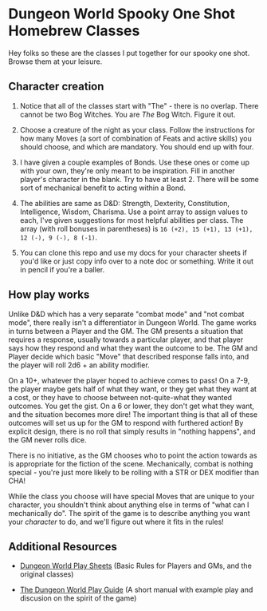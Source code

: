 # Dungeon World Spooky One Shot Homebrew Classes

Hey folks so these are the classes I put together for our spooky one shot. Browse them at your leisure.

## Character creation

1. Notice that all of the classes start with "The" - there is no overlap. There cannot be two Bog Witches. You are _The_ Bog Witch. Figure it out.

2. Choose a creature of the night as your class. Follow the instructions for how many Moves (a sort of combination of Feats and active skills) you should choose, and which are mandatory. You should end up with four.

3. I have given a couple examples of Bonds. Use these ones or come up with your own, they're only meant to be inspiration. Fill in another player's character in the blank. Try to have at least 2. There will be some sort of mechanical benefit to acting within a Bond.

4. The abilities are same as D&D: Strength, Dexterity, Constitution, Intelligence, Wisdom, Charisma. Use a point array to assign values to each, I've given suggestions for most helpful abilities per class. The array (with roll bonuses in parentheses) is `16 (+2), 15 (+1), 13 (+1), 12 (-), 9 (-), 8 (-1)`.

5. You can clone this repo and use my docs for your character sheets if you'd like or just copy info over to a note doc or something. Write it out in pencil if you're a baller.

## How play works

Unlike D&D which has a very separate "combat mode" and "not combat mode", there really isn't a differentiator in Dungeon World. The game works in turns between a Player and the GM. The GM presents a situation that requires a response, usually towards a particular player, and that player says how they respond and what they want the outcome to be. The GM and Player decide which basic "Move" that described response falls into, and the player will roll 2d6 + an ability modifier.

On a 10+, whatever the player hoped to achieve comes to pass! On a 7-9, the player maybe gets half of what they want, or they get what they want at a cost, or they have to choose between not-quite-what they wanted outcomes. You get the gist. On a 6 or lower, they don't get what they want, and the situation becomes more dire! The important thing is that all of these outcomes will set us up for the GM to respond with furthered action! By explicit design, there is no roll that simply results in "nothing happens", and the GM never rolls dice.

There is no initiative, as the GM chooses who to point the action towards as is appropriate for the fiction of the scene. Mechanically, combat is nothing special - you're just more likely to be rolling with a STR or DEX modifier than CHA!

While the class you choose will have special Moves that are unique to your character, you shouldn't think about anything else in terms of "what can I mechanically do". The spirit of the game is to describe anything you want your _character_ to do, and we'll figure out where it fits in the rules!

## Additional Resources

- [Dungeon World Play Sheets](https://drive.google.com/file/d/0B8_Fz4m5hcoieW1GRVVaNnRfbnc/view) (Basic Rules for Players and GMs, and the original classes)

- [The Dungeon World Play Guide](https://drive.google.com/file/d/0B8_Fz4m5hcoiTXpTbklDOF9iUHc/view) (A short manual with example play and discusion on the spirit of the game)
